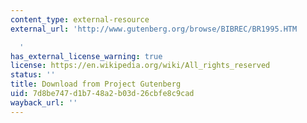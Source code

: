 ```yaml
---
content_type: external-resource
external_url: 'http://www.gutenberg.org/browse/BIBREC/BR1995.HTM

  '
has_external_license_warning: true
license: https://en.wikipedia.org/wiki/All_rights_reserved
status: ''
title: Download from Project Gutenberg
uid: 7d8be747-d1b7-48a2-b03d-26cbfe8c9cad
wayback_url: ''
---
```

